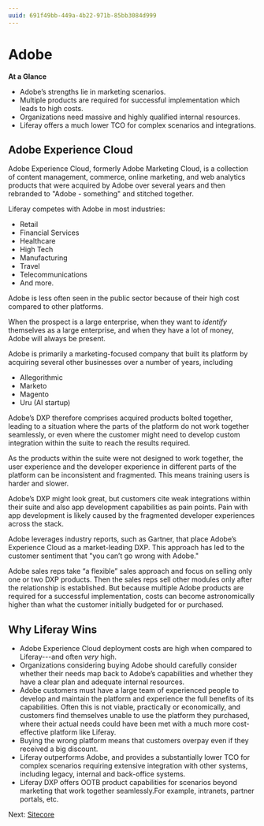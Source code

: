 ```yaml
---
uuid: 691f49bb-449a-4b22-971b-85bb3084d999
---
```


# Adobe

**At a Glance**

* Adobe’s strengths lie in marketing scenarios.
* Multiple products are required for successful implementation which leads to high costs.
* Organizations need massive and highly qualified internal resources.
* Liferay offers a much lower TCO for complex scenarios and integrations.

## Adobe Experience Cloud

Adobe Experience Cloud, formerly Adobe Marketing Cloud, is a collection of content management, commerce, online marketing, and web analytics products that were acquired by Adobe over several years and then rebranded to "Adobe - something" and stitched together.

Liferay competes with Adobe in most industries:

* Retail
* Financial Services
* Healthcare
* High Tech
* Manufacturing
* Travel
* Telecommunications
* And more.

Adobe is less often seen in the public sector because of their high cost compared to other platforms.

When the prospect is a large enterprise, when they want to _identify_ themselves as a large enterprise, and when they have a lot of money, Adobe will always be present.

Adobe is primarily a marketing-focused company that built its platform by acquiring several other businesses over a number of years, including

* Allegorithmic
* Marketo
* Magento
* Uru (AI startup)

Adobe’s DXP therefore comprises acquired products bolted together, leading to a situation where the parts of the platform do not work together seamlessly, or even where the customer might need to develop custom integration within the suite to reach the results required.

As the products within the suite were not designed to work together, the user experience and the developer experience in different parts of the platform can be inconsistent and fragmented. This means training users is harder and slower.

Adobe’s DXP might look great, but customers cite weak integrations within their suite and also app development capabilities as pain points. Pain with app development is likely caused by the fragmented developer experiences across the stack.

Adobe leverages industry reports, such as Gartner, that place Adobe’s Experience Cloud as a market-leading DXP. This approach has led to the customer sentiment that "you can’t go wrong with Adobe."

Adobe sales reps take “a flexible” sales approach and focus on selling only one or two DXP products. Then the sales reps sell other modules only after the relationship is established. But because multiple Adobe products are required for a successful implementation, costs can become astronomically higher than what the customer initially budgeted for or purchased.

## Why Liferay Wins

* Adobe Experience Cloud deployment costs are high when compared to Liferay---and often _very_ high.
* Organizations considering buying Adobe should carefully consider whether their needs map back to Adobe’s capabilities and whether they have a clear plan and adequate internal resources.
* Adobe customers must have a large team of experienced people to develop and maintain the platform and experience the full benefits of its capabilities. Often this is not viable, practically or economically, and customers find themselves unable to use the platform they purchased, where their actual needs could have been met with a much more cost-effective platform like Liferay.
* Buying the wrong platform means that customers overpay even if they received a big discount.
* Liferay outperforms Adobe, and provides a substantially lower TCO for complex scenarios requiring extensive integration with other systems, including legacy, internal and back-office systems.
* Liferay DXP offers OOTB product capabilities for scenarios beyond marketing that work together seamlessly.For example, intranets, partner portals, etc.

Next: [Sitecore](./sitecore.md)
